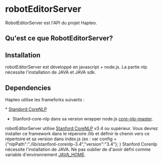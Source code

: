# robotEditorServer
RobotEditorServer est l'API du projet Hapteo.

## Qu'est ce que RobotEditorServer?


## Installation
robotEditorServer est développé en javascript + node.js. La partie nlp nécessite l'installation de JAVA et JAVA sdk.


## Dependencies

Hapteo utilise les frameforks suivants :

* [Standord CoreNLP](http://nlp.stanford.edu/software/corenlp.shtml)
* Stanford-core-nlp dans sa version wrapper node.js [core-nlp-master](https://github.com/hiteshjoshi/node-stanford-corenlp).

robotEditorServer utilise [Stanford CoreNLP](http://nlp.stanford.edu/software/corenlp.shtml) v3.4 ou supérieur. Vous devrez installer ce framework dans le réperoire /lib et  définir le chenin vers ce répertoire et sa version dans index.js (ex : var config = {"nlpPath":"./lib/stanford-corenlp-3.4","version":"3.4"};
)
Stanford Corenlp nécessite l'installation de JAVA. Ne pas oublier de  d'avoir défni comme variable d'environnement [JAVA_HOME](https://github.com/nearinfinity/node-java).





